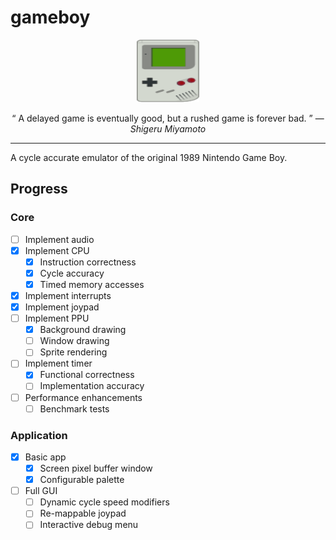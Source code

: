 # gameboy

<p align="center">
  <img width="100" height="100" src="./docs/assets/img/gameboy.svg"/>
</p>

<p align="center">
  <q>
    A delayed game is eventually good, but a rushed game is forever bad.
  </q>
  &mdash;
  <i>
    Shigeru Miyamoto
  </i>
</p>

---

A cycle accurate emulator of the original 1989 Nintendo Game Boy.

## Progress

### Core

- [ ] Implement audio
- [x] Implement CPU
  - [x] Instruction correctness
  - [x] Cycle accuracy
  - [x] Timed memory accesses
- [x] Implement interrupts
- [x] Implement joypad
- [ ] Implement PPU
  - [x] Background drawing
  - [ ] Window drawing
  - [ ] Sprite rendering
- [ ] Implement timer
  - [x] Functional correctness
  - [ ] Implementation accuracy
- [ ] Performance enhancements
  - [ ] Benchmark tests

### Application

- [x] Basic app
  - [x] Screen pixel buffer window
  - [x] Configurable palette
- [ ] Full GUI
  - [ ] Dynamic cycle speed modifiers
  - [ ] Re-mappable joypad
  - [ ] Interactive debug menu
